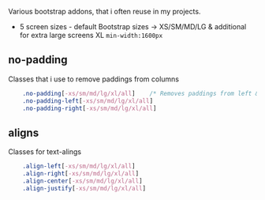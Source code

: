 Various bootstrap addons, that i often reuse in my projects.

- 5 screen sizes - default Bootstrap sizes -> XS/SM/MD/LG & additional for extra large screens XL `min-width:1600px`

## no-padding

Classes that i use to remove paddings from columns

```css
	.no-padding[-xs/sm/md/lg/xl/all]	/* Removes paddings from left & right */
	.no-padding-left[-xs/sm/md/lg/xl/all]
	.no-padding-right[-xs/sm/md/lg/xl/all]
```

## aligns

Classes for text-alings

```css
	.align-left[-xs/sm/md/lg/xl/all]
	.align-right[-xs/sm/md/lg/xl/all]
	.align-center[-xs/sm/md/lg/xl/all]
	.align-justify[-xs/sm/md/lg/xl/all]
```


